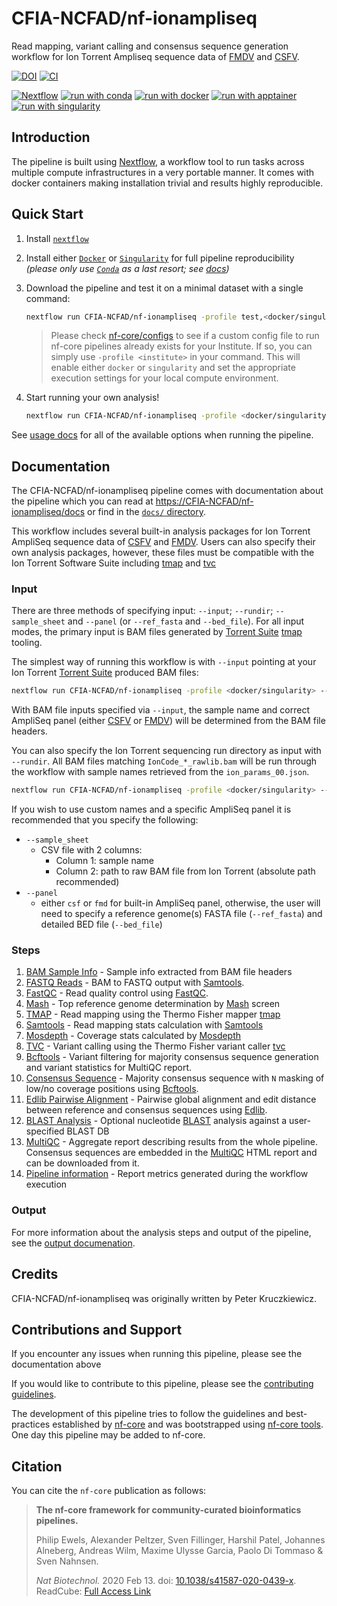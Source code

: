 # CFIA-NCFAD/nf-ionampliseq

Read mapping, variant calling and consensus sequence generation workflow for Ion Torrent Ampliseq sequence data of [FMDV] and [CSFV].

[![DOI](https://zenodo.org/badge/DOI/10.XXXX/zenodo.XXXX.svg)](https://doi.org/10.XXXX/zenodo.XXXX)
[![CI](https://github.com/CFIA-NCFAD/nf-ionampliseq/workflows/CI/badge.svg)](https://github.com/CFIA-NCFAD/nf-ionampliseq/actions)

[![Nextflow](https://img.shields.io/badge/nextflow-%E2%89%A525.04.6-brightgreen.svg)](https://www.nextflow.io/)
[![run with conda](http://img.shields.io/badge/run%20with-conda-3EB049?labelColor=000000&logo=anaconda)](https://docs.conda.io/en/latest/)
[![run with docker](https://img.shields.io/badge/run%20with-docker-0db7ed?labelColor=000000&logo=docker)](https://www.docker.com/)
[![run with apptainer](https://img.shields.io/badge/run%20with-apptainer-1d355c.svg?labelColor=000000)](https://apptainer.org/)
[![run with singularity](https://img.shields.io/badge/run%20with-singularity-1d355c.svg?labelColor=000000)](https://sylabs.io/docs/)

## Introduction

The pipeline is built using [Nextflow](https://www.nextflow.io), a workflow tool to run tasks across multiple compute infrastructures in a very portable manner. It comes with docker containers making installation trivial and results highly reproducible.

## Quick Start

1. Install [`nextflow`](https://nf-co.re/usage/installation)

2. Install either [`Docker`](https://docs.docker.com/engine/installation/) or [`Singularity`](https://www.sylabs.io/guides/3.0/user-guide/) for full pipeline reproducibility _(please only use [`Conda`](https://conda.io/miniconda.html) as a last resort; see [docs](https://nf-co.re/usage/configuration#basic-configuration-profiles))_

3. Download the pipeline and test it on a minimal dataset with a single command:

    ```bash
    nextflow run CFIA-NCFAD/nf-ionampliseq -profile test,<docker/singularity/conda/institute>
    ```

    > Please check [nf-core/configs](https://github.com/nf-core/configs#documentation) to see if a custom config file to run nf-core pipelines already exists for your Institute. If so, you can simply use `-profile <institute>` in your command. This will enable either `docker` or `singularity` and set the appropriate execution settings for your local compute environment.

4. Start running your own analysis!

    <!-- TODO nf-core: Update the example "typical command" below used to run the pipeline -->

    ```bash
    nextflow run CFIA-NCFAD/nf-ionampliseq -profile <docker/singularity/conda/institute> --input '/path/to/iontorrent/*.bam'
    ```

See [usage docs](docs/usage.md) for all of the available options when running the pipeline.

## Documentation

The CFIA-NCFAD/nf-ionampliseq pipeline comes with documentation about the pipeline which you can read at [https://CFIA-NCFAD/nf-ionampliseq/docs](https://CFIA-NCFAD/nf-ionampliseq/docs) or find in the [`docs/` directory](docs).

This workflow includes several built-in analysis packages for Ion Torrent AmpliSeq sequence data of [CSFV] and [FMDV]. Users can also specify their own analysis packages, however, these files must be compatible with the Ion Torrent Software Suite including [tmap] and [tvc]

### Input

There are three methods of specifying input: `--input`; `--rundir`; `--sample_sheet` and `--panel` (or `--ref_fasta` and `--bed_file`). For all input modes, the primary input is BAM files generated by [Torrent Suite][] [tmap][] tooling.

The simplest way of running this workflow is with `--input` pointing at your Ion Torrent [Torrent Suite] produced BAM files:

```bash
nextflow run CFIA-NCFAD/nf-ionampliseq -profile <docker/singularity> --input '/path/to/*.bam'
```

With BAM file inputs specified via `--input`, the sample name and correct AmpliSeq panel (either [CSFV] or [FMDV]) will be determined from the BAM file headers.

You can also specify the Ion Torrent sequencing run directory as input with `--rundir`. All BAM files matching `IonCode_*_rawlib.bam` will be run through the workflow with sample names retrieved from the `ion_params_00.json`.

```bash
nextflow run CFIA-NCFAD/nf-ionampliseq -profile <docker/singularity> --rundir /path/to/rundir
```

If you wish to use custom names and a specific AmpliSeq panel it is recommended that you specify the following:

- `--sample_sheet`
  - CSV file with 2 columns:
    - Column 1: sample name
    - Column 2: path to raw BAM file from Ion Torrent (absolute path recommended)
- `--panel`
  - either `csf` or `fmd` for built-in AmpliSeq panel, otherwise, the user will need to specify a reference genome(s) FASTA file (`--ref_fasta`) and detailed BED file (`--bed_file`)

### Steps

1. [BAM Sample Info](docs/output.md#bam-sample-info) - Sample info extracted from BAM file headers
2. [FASTQ Reads](docs/output.md#fastq-reads) - BAM to FASTQ output with [Samtools][].
3. [FastQC](docs/output.md#fastqc) - Read quality control using [FastQC][].
4. [Mash](docs/output.md#mash) - Top reference genome determination by [Mash][] screen
5. [TMAP](docs/output.md#tmap) - Read mapping using the Thermo Fisher mapper [tmap]
6. [Samtools](docs/output.md#samtools) - Read mapping stats calculation with [Samtools][]
7. [Mosdepth](docs/output.md#mosdepth) - Coverage stats calculated by [Mosdepth][]
8. [TVC](docs/output.md#tvc) - Variant calling using the Thermo Fisher variant caller [tvc]
9. [Bcftools](docs/output.md#bcftools) - Variant filtering for majority consensus sequence generation and variant statistics for MultiQC report.
10. [Consensus Sequence](docs/output.md#consensus-sequence) - Majority consensus sequence with `N` masking of low/no coverage positions using [Bcftools][].
11. [Edlib Pairwise Alignment](docs/output.md#edlib-pairwise-alignment) - Pairwise global alignment and edit distance between reference and consensus sequences using [Edlib].
12. [BLAST Analysis](docs/output.md#blast-analysis) - Optional nucleotide [BLAST][] analysis against a user-specified BLAST DB
13. [MultiQC](docs/output.md#multiqc) - Aggregate report describing results from the whole pipeline. Consensus sequences are embedded in the [MultiQC][] HTML report and can be downloaded from it.
14. [Pipeline information](docs/output.md#pipeline-information) - Report metrics generated during the workflow execution

### Output

For more information about the analysis steps and output of the pipeline, see the [output documenation](docs/output.md).

## Credits

CFIA-NCFAD/nf-ionampliseq was originally written by Peter Kruczkiewicz.

## Contributions and Support

If you encounter any issues when running this pipeline, please see the documentation above

If you would like to contribute to this pipeline, please see the [contributing guidelines](.github/CONTRIBUTING.md).

The development of this pipeline tries to follow the guidelines and best-practices established by [nf-core](https://nf-co.re/) and was bootstrapped using [nf-core tools](https://nf-co.re/tools#creating-a-new-workflow). One day this pipeline may be added to nf-core.

## Citation

<!-- TODO nf-core: Add citation for pipeline after first release. Uncomment lines below and update Zenodo doi. -->
<!-- If you use  CFIA-NCFAD/nf-ionampliseq for your analysis, please cite it using the following doi: [10.5281/zenodo.XXXXXX](https://doi.org/10.5281/zenodo.XXXXXX) -->

You can cite the `nf-core` publication as follows:

> **The nf-core framework for community-curated bioinformatics pipelines.**
>
> Philip Ewels, Alexander Peltzer, Sven Fillinger, Harshil Patel, Johannes Alneberg, Andreas Wilm, Maxime Ulysse Garcia, Paolo Di Tommaso & Sven Nahnsen.
>
> _Nat Biotechnol._ 2020 Feb 13. doi: [10.1038/s41587-020-0439-x](https://dx.doi.org/10.1038/s41587-020-0439-x).
> ReadCube: [Full Access Link](https://rdcu.be/b1GjZ)

<!-- External links and references -->

[Bcftools]: https://samtools.github.io/bcftools/bcftools.html
[BLAST]: https://blast.ncbi.nlm.nih.gov/
[CSFV]: https://www.ncbi.nlm.nih.gov/Taxonomy/Browser/wwwtax.cgi
[Edlib]: https://github.com/Martinsos/edlib
[FastQC]: https://www.bioinformatics.babraham.ac.uk/projects/fastqc/
[FMDV]: https://www.ncbi.nlm.nih.gov/Taxonomy/Browser/wwwtax.cgi?mode=Info&id=12110&lvl=3&lin=f&keep=1&srchmode=1&unlock
[Mash]: https://doi.org/10.1186/s13059-019-1841-x
[Mosdepth]: https://github.com/brentp/mosdepth
[MultiQC]: https://docs.seqera.io/multiqc
[Samtools]: https://www.htslib.org/
[TMAP]: https://github.com/iontorrent/TS/
[Torrent Suite]: https://github.com/iontorrent/TS
[TVC]: http://updates.iontorrent.com/tvc_standalone/
